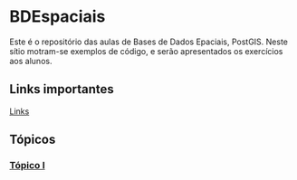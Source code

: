 # BDEspaciais

Este é o repositório das aulas de Bases de Dados Epaciais, PostGIS. Neste sítio motram-se exemplos de código,
e serão apresentados os exercícios aos alunos.

## Links importantes

[Links](https://github.com/joa-quim/bdg/blob/master/Links_Importantes.md)

## Tópicos

### [Tópico I](https://github.com/joa-quim/bdg/blob/master/aula01.md)
